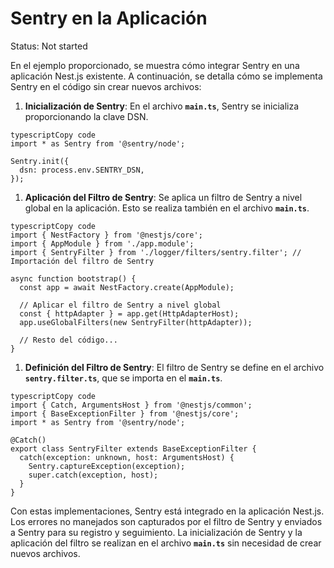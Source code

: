 # Sentry en la Aplicación

Status: Not started

En el ejemplo proporcionado, se muestra cómo integrar Sentry en una aplicación Nest.js existente. A continuación, se detalla cómo se implementa Sentry en el código sin crear nuevos archivos:

1. **Inicialización de Sentry**: En el archivo **`main.ts`**, Sentry se inicializa proporcionando la clave DSN.

```tsx
typescriptCopy code
import * as Sentry from '@sentry/node';

Sentry.init({
  dsn: process.env.SENTRY_DSN,
});

```

1. **Aplicación del Filtro de Sentry**: Se aplica un filtro de Sentry a nivel global en la aplicación. Esto se realiza también en el archivo **`main.ts`**.

```tsx
typescriptCopy code
import { NestFactory } from '@nestjs/core';
import { AppModule } from './app.module';
import { SentryFilter } from './logger/filters/sentry.filter'; // Importación del filtro de Sentry

async function bootstrap() {
  const app = await NestFactory.create(AppModule);

  // Aplicar el filtro de Sentry a nivel global
  const { httpAdapter } = app.get(HttpAdapterHost);
  app.useGlobalFilters(new SentryFilter(httpAdapter));

  // Resto del código...
}

```

1. **Definición del Filtro de Sentry**: El filtro de Sentry se define en el archivo **`sentry.filter.ts`**, que se importa en el **`main.ts`**.

```tsx
typescriptCopy code
import { Catch, ArgumentsHost } from '@nestjs/common';
import { BaseExceptionFilter } from '@nestjs/core';
import * as Sentry from '@sentry/node';

@Catch()
export class SentryFilter extends BaseExceptionFilter {
  catch(exception: unknown, host: ArgumentsHost) {
    Sentry.captureException(exception);
    super.catch(exception, host);
  }
}

```

Con estas implementaciones, Sentry está integrado en la aplicación Nest.js. Los errores no manejados son capturados por el filtro de Sentry y enviados a Sentry para su registro y seguimiento. La inicialización de Sentry y la aplicación del filtro se realizan en el archivo **`main.ts`** sin necesidad de crear nuevos archivos.